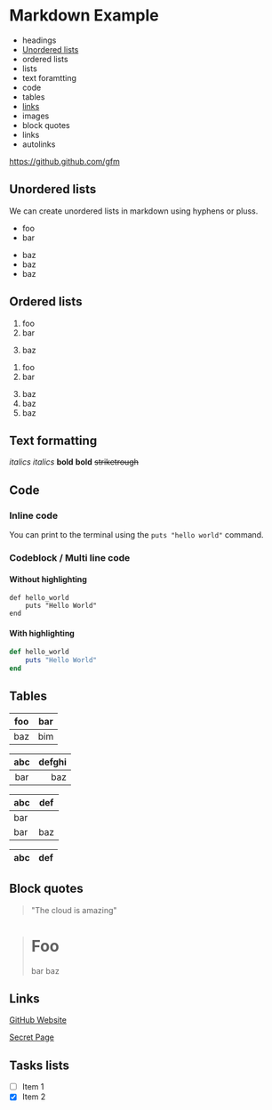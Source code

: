 # Markdown Example

- headings
- [Unordered lists](#unordered-lists)
- ordered lists
- lists
- text foramtting
- code
- tables
- [links](#links)
- images
- block quotes
- links
- autolinks

https://github.github.com/gfm

## Unordered lists

We can create unordered lists in markdown using hyphens or pluss.

- foo
- bar
+ baz
+ baz
+ baz

## Ordered lists

1. foo
2. bar
3) baz

1. foo
1. bar
3) baz
3) baz
3) baz

## Text formatting
*italics*
_italics_
**bold**
__bold__
~~striketrough~~

## Code

### Inline code

You can print to the terminal using the `puts "hello world"` command.

### Codeblock / Multi line code

#### Without highlighting 

```
def hello_world
    puts "Hello World"
end
```

#### With highlighting

```rb
def hello_world
    puts "Hello World"
end
```

## Tables

| foo | bar |
| --- | --- |
| baz | bim |

| abc | defghi |
:-: | -----------:
bar | baz

| abc | def |
| --- | --- |
| bar |
| bar | baz | boo |

| abc | def |
| --- | --- |

## Block quotes

> "The cloud is amazing"

> # Foo
> bar
> baz

## Links

[GitHub Website](https://github.com)

[Secret Page](Secret.md)

## Tasks lists

- [ ] Item 1
- [X] Item 2